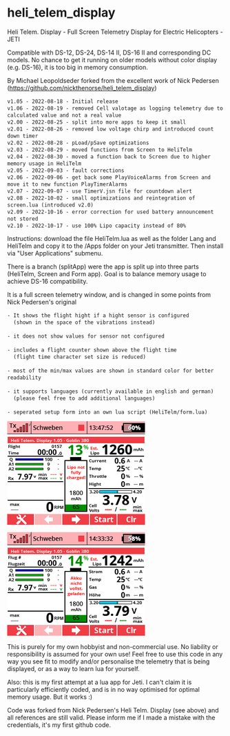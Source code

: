 # heli_telem_display

Heli Telem. Display - Full Screen Telemetry Display for Electric Helicopters - JETI

Compatible with DS-12, DS-24, DS-14 II, DS-16 II and corresponding DC models. No chance to get it running on older models without color display (e.g. DS-16), it is too big in memory consumption.

By Michael Leopoldseder forked from the excellent work of Nick Pedersen (https://github.com/nickthenorse/heli_telem_display)

	v1.05 - 2022-08-18 - Initial release
	v1.06 - 2022-08-19 - removed Cell valotage as logging telemetry due to calculated value and not a real value
	v2.00 - 2022-08-25 - split into more apps to keep it small
	v2.01 - 2022-08-26 - removed low voltage chirp and introduced count down timer
	v2.02 - 2022-08-28 - pLoad/pSave optimizations
	v2.03 - 2022-08-29 - moved functions from Screen to HeliTelm
	v2.04 - 2022-08-30 - moved a function back to Screen due to higher memory usage in HeliTelm
	v2.05 - 2022-09-03 - fault corrections
	v2.06 - 2022-09-06 - get back some PlayVoiceAlarms from Screen and move it to new function PlayTimerAlarms
	v2.07 - 2022-09-07 - use TimerV.jsn file for countdown alert
	v2.08 - 2022-10-02 - small optimizations and reintegration of screen.lua (introduced v2.0)
	v2.09 - 2022-10-16 - error correction for used battery announcement not stored
	v2.10 - 2022-10-17 - use 100% Lipo capacity instead of 80%
	
Instructions: download the file HeliTelm.lua as well as the folder Lang and HeliTelm and copy it to the /Apps folder on your Jeti transmitter. Then install via "User Applications" submenu.

There is a branch (splitApp) were the app is split up into three parts (HeliTelm, Screen and Form app). Goal is to balance memory usage to achieve DS-16 compatibility.

It is a full screen telemetry window, and is changed in some points from Nick Pedersen's original

	- It shows the flight hight if a hight sensor is configured
	  (shown in the space of the vibrations instead)
	
	- it does not show values for sensor not configured
	  
	- includes a flight counter shown above the flight time
	  (flight time character set size is reduced)
	  
	- most of the min/max values are shown in standard color for better readability
	
	- it supports languages (currently available in english and german)
	  (please feel free to add additional languages)

	- seperated setup form into an own lua script (HeliTelm/form.lua)

![Screenshot Main Window](Screen001.png?raw=true "Screenshot Main Window")

![Screenshot Main Window](Screen004.png?raw=true "Screenshot Main Window")

This is purely for my own hobbyist and non-commercial use.
No liability or responsibility is assumed for your own use! Feel free to use this code in any way you see fit to modify 
and/or personalise the telemetry that is being displayed, or as a way to learn lua for yourself.

Also: this is my first attempt at a lua app for Jeti. I can't claim it is particularly
efficiently coded, and is in no way optimised for optimal memory usage. But it works :)

Code was forked from Nick Pedersen's Heli Telm. Display (see above) and all references are still valid.
Please inform me if I made a mistake with the credentials, it's my first github code.
